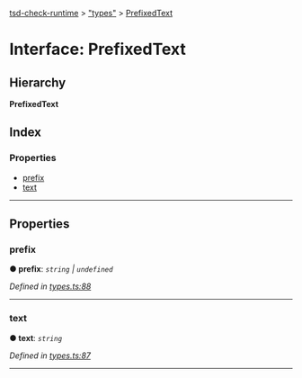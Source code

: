 [tsd-check-runtime](../README.md) > ["types"](../modules/_types_.md) > [PrefixedText](../interfaces/_types_.prefixedtext.md)

# Interface: PrefixedText

## Hierarchy

**PrefixedText**

## Index

### Properties

* [prefix](_types_.prefixedtext.md#prefix)
* [text](_types_.prefixedtext.md#text)

---

## Properties

<a id="prefix"></a>

###  prefix

**● prefix**: *`string` \| `undefined`*

*Defined in [types.ts:88](https://github.com/cancerberoSgx/tsd-check-runtime/blob/c5c5f36/src/types.ts#L88)*

___
<a id="text"></a>

###  text

**● text**: *`string`*

*Defined in [types.ts:87](https://github.com/cancerberoSgx/tsd-check-runtime/blob/c5c5f36/src/types.ts#L87)*

___

